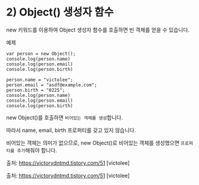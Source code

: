 # 2) Object() 생성자 함수

new 키워드를 이용하여 Object 생성자 함수를 호출하면 빈 객체를 얻을 수 있습니다.

예제

```
var person = new Object();
console.log(person.name)
console.log(person.email)
console.log(person.birth)

person.name = "victolee";
person.email = "asdf@example.com";
person.birth = "0225";
console.log(person.name)
console.log(person.email)
console.log(person.birth)
```

new Object()를 호출하면 `비어있는 객체를 생성`합니다.

따라서 name, email, birth 프로퍼티를 갖고 있지 않습니다.

비어있는 객체는 의미가 없으므로, new Object()로 비어있는 객체를 생성했으면 `프로퍼티를 추가`해줘야 합니다.

출처: https://victorydntmd.tistory.com/51 [victolee]

출처: https://victorydntmd.tistory.com/51 [victolee]
